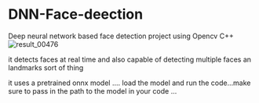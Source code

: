 # DNN-Face-deection
Deep neural network based face detection project using Opencv C++
![result_00476](https://user-images.githubusercontent.com/77052195/234833362-85d14b1a-2e64-4a62-8002-c1baa7298453.jpg)

it detects faces at real time and also capable of detecting multiple faces an landmarks sort of thing

it uses a pretrained onnx model ....
load the model and run the code...make sure to pass in the path to the model in your code ...
